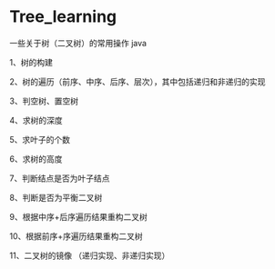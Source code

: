 # Tree_learning
一些关于树（二叉树）的常用操作 java

1、树的构建

2、树的遍历（前序、中序、后序、层次），其中包括递归和非递归的实现

3、判空树、置空树

4、求树的深度

5、求叶子的个数

6、求树的高度

7、判断结点是否为叶子结点

8、判断是否为平衡二叉树

9、根据中序+后序遍历结果重构二叉树

10、根据前序+序遍历结果重构二叉树

11、二叉树的镜像 （递归实现、非递归实现）
